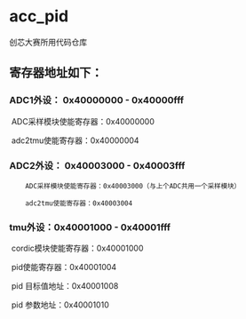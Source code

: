 # acc_pid

创芯大赛所用代码仓库

## 寄存器地址如下：

### ADC1外设： 0x40000000 - 0x40000fff

​		ADC采样模块使能寄存器：0x40000000

​		adc2tmu使能寄存器：0x40000004
### ADC2外设： 0x40003000 - 0x40003fff
        ADC采样模块使能寄存器：0x40003000（与上个ADC共用一个采样模块）

        adc2tmu使能寄存器：0x40003004

### tmu外设：0x40001000 - 0x40001fff

​		cordic模块使能寄存器：0x40001000

​	    pid使能寄存器：0x40001004

​		pid 目标值地址：0x40001008

​		pid 参数地址：0x40001010



